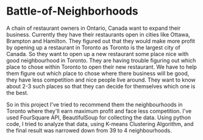 # Battle-of-Neighborhoods

A chain of restaurant owners in Ontario, Canada want to expand their business. Currently they have their restaurants open in cities like Ottawa, Brampton and Hamilton. They figured out that they would make more profit by opening up a restaurant in Toronto as Toronto is the largest city of Canada. So they want to open up a new restaurant some place nice with good neighbourhood in Toronto. They are having trouble figuring out which place to chose within Toronto to open their new restaurant. We have to help them figure out which place to chose where there business will be good, they have less competition and nice people live around. They want to know about 2-3 such places so that they can decide for themselves which one is the best.

So in this project I've tried to recommend them the neighbourhoods in Toronto where they'll earn maximum profit and face less competition. I've used FourSquare API, BeautifulSoup for collecting the data. Using python code, I tried to analyze that data, using K-means Clustering Algorithm, and the final result was narrowed down from 39 to 4 neighbourhoods.
